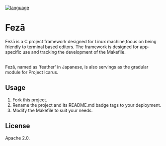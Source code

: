[![language](https://img.shields.io/badge/core--language-c-blue.svg?style=flat)
]()

# Fezā
Fezā is a C project framework designed for Linux machine,focus on being
friendly to terminal based editors. The framework is designed for
app-specific use and tracking the development of the Makefile.

<br/>
Fezā, named as 'feather' in Japanese,  is also servings as the gradular module
for Project Icarus.

## Usage
1. Fork this project.
2. Rename the project and its README.md badge tags to your deployment.
3. Modify the Makefile to suit your needs.

## License
Apache 2.0.
